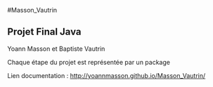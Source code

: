 #Masson_Vautrin

## Projet Final Java
Yoann Masson et Baptiste Vautrin

Chaque étape du projet est représentée par un package 

Lien documentation : http://yoannmasson.github.io/Masson_Vautrin/

